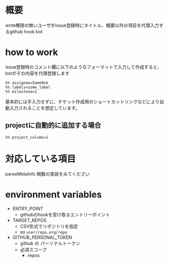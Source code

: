 # 概要
write権限の無いユーザがissue登録時にタイトル、概要以外の項目を代理入力するgithub hook bot

# how to work
issue登録時のコメント欄に以下のようなフォーマットで入力して作成すると、botがその内容を代理登録します
```
%% assignee=SomeOne
%% labels=some_label
%% milestone=1
```

基本的には手入力せずに、チケット作成用のショートカットリンクなどにより自動入力されることを想定しています。

## projectに自動的に追加する場合
```
%% project_column=1
```

# 対応している項目
parseMetaInfo 関数の実装をみてください

# environment variables
- ENTRY_POINT
  - githubのhookを受け取るエントリーポイント
- TARGET_REPOS
  - CSV形式でリポジトリを指定
  - ex `user/repo,org/repo`
- GITHUB_PERSONAL_TOKEN
  - github の パーソナルトークン
  - 必須スコープ
    - repos
